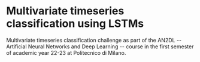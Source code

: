 # Multivariate timeseries classification using LSTMs
Multivariate timeseries classification challenge as part of the AN2DL -- Artificial Neural Networks and Deep Learning -- course in the first semester of academic year 22-23 at Politecnico di Milano.
